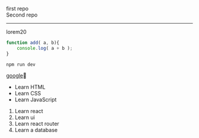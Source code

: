 ﻿first repo  
Second repo

---
<p>lorem20</p>

```js
function add( a, b){
    console.log( a + b );
}
```

`npm run dev`

[google][lin]🚀

[lin]: https://www.google.com

- Learn HTML
- Learn CSS
- Learn JavaScript

1. Learn react
2. Learn ui
3. Learn react router
4. Learn a database
